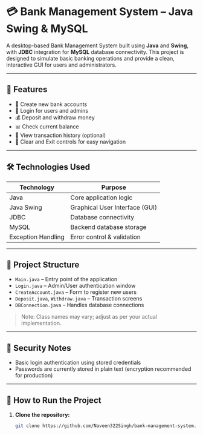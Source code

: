 # 💳 Bank Management System – Java Swing & MySQL

A desktop-based Bank Management System built using **Java** and **Swing**, with **JDBC** integration for **MySQL** database connectivity. This project is designed to simulate basic banking operations and provide a clean, interactive GUI for users and administrators.

---

## 🚀 Features

- 🧾 Create new bank accounts  
- 🔐 Login for users and admins  
- 💰 Deposit and withdraw money  
- 📊 Check current balance  
- 📄 View transaction history (optional)  
- 🧼 Clear and Exit controls for easy navigation  

---

## 🛠 Technologies Used

| Technology    | Purpose                          |
|---------------|----------------------------------|
| Java          | Core application logic           |
| Java Swing    | Graphical User Interface (GUI)   |
| JDBC          | Database connectivity            |
| MySQL         | Backend database storage         |
| Exception Handling | Error control & validation |

---

## 🧩 Project Structure

- `Main.java` – Entry point of the application  
- `Login.java` – Admin/User authentication window  
- `CreateAccount.java` – Form to register new users  
- `Deposit.java`, `Withdraw.java` – Transaction screens  
- `DBConnection.java` – Handles database connections  

> Note: Class names may vary; adjust as per your actual implementation.

---

## 🔐 Security Notes

- Basic login authentication using stored credentials  
- Passwords are currently stored in plain text (encryption recommended for production)

---

## 🧪 How to Run the Project

1. **Clone the repository:**
   ```bash
   git clone https://github.com/Naveen322Singh/bank-management-system.git
